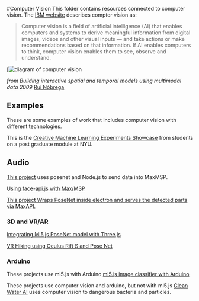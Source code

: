 #Computer Vision
This folder contains resources connected to computer vision. The [IBM website](https://www.ibm.com/topics/computer-vision) describes compter vision as:

> Computer vision is a field of artificial intelligence (AI) that enables computers and systems to derive meaningful information from digital images, videos and other visual inputs — and take actions or make recommendations based on that information. If AI enables computers to think, computer vision enables them to see, observe and understand.

[![diagram of computer vision](https://www.researchgate.net/profile/Rui-Nobrega/publication/258013244/figure/fig1/AS:715453617946627@1547588843904/Computer-Vision-aplications-and-research-fields.ppm)

*from Building interactive spatial and temporal models using multimodal data 2009*
[Rui Nóbrega](https://www.researchgate.net/publication/258013244_Building_interactive_spatial_and_temporal_models_using_multimodal_data)

## Examples
These are some examples of work that includes computer vision with different technologies.

This is the [Creative Machine Learning Experiments Showcase](https://medium.com/runwayml/creative-machine-learning-experiments-showcase-4cbdafa0ce42#ea31) from students on a post graduate module at NYU.

## Audio
[This project](https://github.com/chrislos/maxPosenet) uses posenet and Node.js to send data into MaxMSP.

[Using face-api.js with Max/MSP](https://www.youtube.com/watch?v=Ud_XvmPlavU)

[This project Wraps PoseNet inside electron and serves the detected parts via MaxAPI.](https://github.com/billythemusical/n4m-posenet-for-dummies/)

### 3D and VR/AR
[Integrating Ml5.js PoseNet model with Three.js](https://annakap.medium.com/integrating-ml5-js-posenet-model-with-three-js-b19710e2862b)

[VR Hiking using Oculus Rift S and Pose Net](https://www.youtube.com/watch?v=dRDZqubNAgI)

### Arduino
These projects use ml5.js with Arduino
[ml5.js image classifier with Arduino](https://www.youtube.com/watch?v=PiU4rZYOY2E)

These projects use computer vision and arduino, but not with ml5.js
[Clean Water AI](https://create.arduino.cc/projecthub/clean-water-ai/clean-water-ai-e40806?ref=tag&ref_id=computer%20vision&offset=7) uses computer vision to dangerous bacteria and particles.


